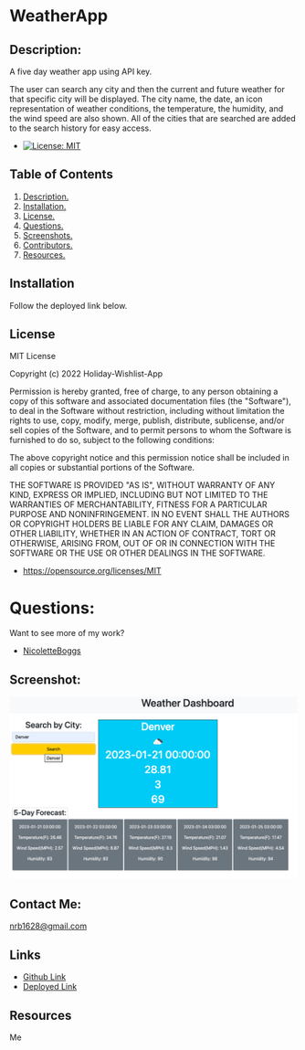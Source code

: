 # WeatherApp

## Description:

A five day weather app using API key.

The user can search any city and then the current and future weather for that specific city will be displayed. The city name, the date, an icon representation of weather conditions, the temperature, the humidity, and the wind speed are also shown.
All of the cities that are searched are added to the search history for easy access.

- [![License: MIT](https://img.shields.io/badge/License-MIT-yellow.svg)](https://opensource.org/licenses/MIT)

## Table of Contents

1. [ Description. ](#description)
2. [ Installation. ](#installation)
3. [ License. ](#license)
4. [ Questions. ](#questions)
5. [ Screenshots. ](#screenshots)
6. [ Contributors. ](#contributors)
7. [ Resources. ](#resources)

## Installation

Follow the deployed link below.

## License

MIT License

Copyright (c) 2022 Holiday-Wishlist-App

Permission is hereby granted, free of charge, to any person obtaining a copy
of this software and associated documentation files (the "Software"), to deal
in the Software without restriction, including without limitation the rights
to use, copy, modify, merge, publish, distribute, sublicense, and/or sell
copies of the Software, and to permit persons to whom the Software is
furnished to do so, subject to the following conditions:

The above copyright notice and this permission notice shall be included in all
copies or substantial portions of the Software.

THE SOFTWARE IS PROVIDED "AS IS", WITHOUT WARRANTY OF ANY KIND, EXPRESS OR
IMPLIED, INCLUDING BUT NOT LIMITED TO THE WARRANTIES OF MERCHANTABILITY,
FITNESS FOR A PARTICULAR PURPOSE AND NONINFRINGEMENT. IN NO EVENT SHALL THE
AUTHORS OR COPYRIGHT HOLDERS BE LIABLE FOR ANY CLAIM, DAMAGES OR OTHER
LIABILITY, WHETHER IN AN ACTION OF CONTRACT, TORT OR OTHERWISE, ARISING FROM,
OUT OF OR IN CONNECTION WITH THE SOFTWARE OR THE USE OR OTHER DEALINGS IN THE
SOFTWARE.

- https://opensource.org/licenses/MIT

# Questions:

Want to see more of my work?

- [NicoletteBoggs](https://github.com/NicoletteBoggs)

## Screenshot:

![screenshot](screenshot.png)

## Contact Me:

nrb1628@gmail.com

## Links

- [Github Link](https://github.com/NicoletteBoggs/WeatherApp)
- [Deployed Link](https://nicoletteboggs.github.io/WeatherApp/)

## Resources

Me
